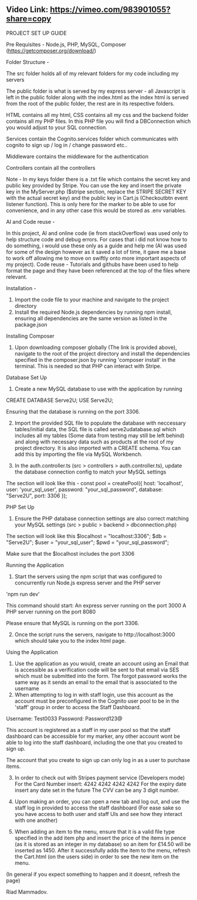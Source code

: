 Video Link: https://vimeo.com/983901055?share=copy
-------------------------

PROJECT SET UP GUIDE 

Pre Requisites - Node.js, PHP, MySQL, Composer (https://getcomposer.org/download/)

Folder Structure -

The src folder holds all of my relevant folders for my code including my servers

The public folder is what is served by my express server - all Javascript is left in the public folder along with the index.html
as the index html is served from the root of the public folder, the rest are in its respective folders.

HTML contains all my html, CSS contains all my css and the backend folder contains all my PHP files. In this PHP file you will find a DBConnection which you would adjust to your SQL connection.

Services contain the Cognito.services folder which communicates with cognito to sign up / log in / change password etc..

Middleware contains the middleware for the authentication

Controllers contain all the controllers

Note - In my keys folder there is a .txt file which contains the secret key and public key provided by Stripe. You can use the key and insert the private key in the MyServer.php ($stripe section, replace the STRIPE SECRET KEY with the actual secret key) and the public key in Cart.js (Checkoutbtn event listener function). This is only here for the marker to be able to use for convenience, and in any other case this would be stored as .env variables.

AI and Code reuse -

In this project, AI and online code (ie from stackOverflow) was used only to help structure code and debug errors. For cases that i did not know how to do something, i would use these only as a guide and help me (AI was used for some of the design however as it saved a lot of time, it gave me a base to work off allowing me to move on swiftly onto more important aspects of my project). Code reuse - Tutorials and githubs have been used to help format the page and they have been referenced at the top of the files where relevant.



Installation - 
1) Import the code file to your machine and navigate to the project directory
2) Install the required Node.js dependencies by running npm install, ensuring all dependencies are the same version as listed in the package.json



Installing Composer 
1) Upon downloading composer globally (The link is provided above), navigate to the root of the project directory and install the dependencies 
specified in the composer.json by running 'composer install' in the terminal. This is needed so that PHP can interact with Stripe.



Database Set Up
1) Create a new MySQL database to use with the application by running

CREATE DATABASE Serve2U;
USE Serve2U;

Ensuring that the database is running on the port 3306.

2) Import the provided SQL file to populate the database with neccessary tables/initial data, the SQL file is called serve2udatabase.sql which includes all my tables (Some data from testing may still be left behind) and along with necessary data such as products at the root of my project directory. It is also imported with a CREATE schema. You can add this by importing the file via MySQL Workbench.

3) In the auth.controller.ts (src > controllers > auth.controller.ts), update the database connection config to match your MySQL settings

The section will look like this - 
const pool = createPool({
    host: 'localhost',
    user: 'your_sql_user',
    password: "your_sql_password",
    database: "Serve2U",
    port: 3306
});



PHP Set Up
1) Ensure the PHP database connection settings are also correct matching your MySQL settings (src > public > backend > dbconnection.php)

The section will look like this 
$localhost = "localhost:3306";
$db = "Serve2U";
$user = "your_sql_user"; 
$pwd = "your_sql_password"; 

Make sure that the $localhost includes the port 3306 


Running the Application 
1) Start the servers using the npm script that was configured to concurrently run Node.js express server and the PHP server

'npm run dev' 

This command should start:
An express server running on the port 3000 
A PHP server running on the port 8080 

Please ensure that MySQL is running on the port 3306.

2) Once the script runs the servers, navigate to http://localhost:3000 which should take you to the index html page.

Using the Application
1) Use the application as you would, create an account using an Email that is accessible as a verification code will be sent to that email via SES which must be submitted into the form. The forgot password works the same way as it sends an email to the email that is associated to the username 
2) When attempting to log in with staff login, use this account as the account must be preconfigured in the Cognito user pool to be in the 'staff' group in order to access the Staff Dashboard.

Username: Test0033
Password: Password123@

This account is registered as a staff in my user pool so that the staff dashboard can be accessible for my marker, any other account wont be able to log into the staff dashboard, including the one that you created to sign up.

The account that you create to sign up can only log in as a user to purchase items.

3) In order to check out with Stripes payment service (Developers mode)
For the Card Number insert: 4242 4242 4242 4242
For the expiry date insert any date set in the future
The CVV can be any 3 digit number.

4) Upon making an order, you can open a new tab and log out, and use the staff log in provided to access the staff dashboard (For ease sake so you have access to both user and staff UIs and see how they interact with one another)

5) When adding an item to the menu, ensure that it is a valid file type specified in the add item php and insert the price of the items in pence (as it is stored as an integer in my database) so an item for £14.50 will be inserted as 1450. After it successfully adds the item to the menu, refresh the Cart.html (on the users side) in order to see the new item on the menu.

(In general if you expect something to happen and it doesnt, refresh the page)

Riad Mammadov.
